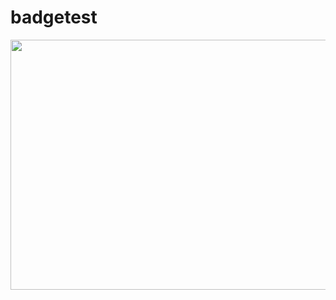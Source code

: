# badgetest
[<img src="https://img.shields.io/badge/Generate%20workflow-blue?link=https%3A%2F%2Fgithub.com%2Fmathworks%2Fadvanced-ci-configuration-examples" width="1000" height="400">](https://github.com/mathworks/advanced-ci-configuration-examples)
